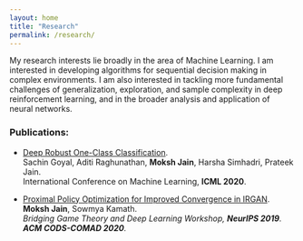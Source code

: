 ```yaml
---
layout: home
title: "Research"
permalink: /research/
---
```

My research interests lie broadly in the area of Machine Learning. I am interested in developing algorithms for sequential decision making in complex environments. I am also interested in tackling more fundamental challenges of generalization, exploration, and sample complexity in deep reinforcement learning, and in the broader analysis and application of neural networks.

### Publications:

- [Deep Robust One-Class Classification](https://arxiv.org/abs/2002.12718).<br>
Sachin Goyal, Aditi Raghunathan, **Moksh Jain**, Harsha Simhadri, Prateek Jain. <br>
International Conference on Machine Learning, **ICML 2020**.<br>

- [Proximal Policy Optimization for Improved Convergence in IRGAN](https://arxiv.org/abs/1910.00352).<br>
**Moksh Jain**, Sowmya Kamath. <br>
_Bridging Game Theory and Deep Learning Workshop, **NeurIPS 2019**._<br>
_**ACM CODS-COMAD 2020**._
